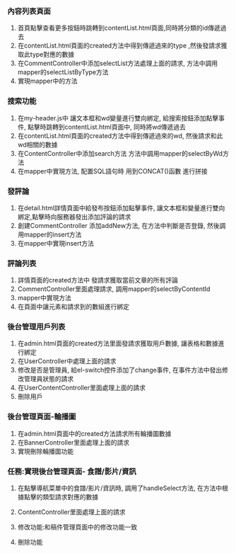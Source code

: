 ### 內容列表頁面

1. 首頁點擊查看更多按鈕時跳轉到contentList.html頁面,同時將分類的id傳遞過去
2. 在contentList.html頁面的created方法中得到傳遞過來的type ,然後發請求獲取此type對應的數據
3. 在CommentController中添加selectList方法處理上面的請求, 方法中調用mapper的selectListByType方法
4. 實現mapper中的方法
   

### 搜索功能

1. 在my-header.js中 讓文本框和wd變量進行雙向綁定, 給搜索按鈕添加點擊事件, 點擊時跳轉到contentList.html頁面中, 同時將wd傳遞過去
2. 在contentList.html頁面的created方法中得到傳遞過來的wd, 然後請求和此wd相關的數據
3. 在ContentController中添加search方法 方法中調用mapper的selectByWd方法 
4. 在mapper中實現方法, 配置SQL語句時 用到CONCAT()函數 進行拼接
   

### 發評論

1. 在detail.html詳情頁面中給發布按鈕添加點擊事件, 讓文本框和變量進行雙向綁定,點擊時向服務器發出添加評論的請求
2. 創建CommentController 添加addNew方法, 在方法中判斷是否登錄,   然後調用mapper的insert方法
3. 在mapper中實現insert方法
   

### 評論列表

1. 詳情頁面的created方法中 發請求獲取當前文章的所有評論
2. CommentController里面處理請求, 調用mapper的selectByContentId
3. mapper中實現方法
4. 在頁面中讓元素和請求到的數組進行綁定
   

### 後台管理用戶列表

1. 在admin.html頁面的created方法里面發請求獲取用戶數據, 讓表格和數據進行綁定
2. 在UserController中處理上面的請求
3. 修改是否是管理員, 給el-switch控件添加了change事件, 在事件方法中發出修改管理員狀態的請求
4. 在UserContentController里面處理上面的請求
5. 刪除用戶
   

### 後台管理頁面-輪播圖

1. 在admin.html頁面中的created方法請求所有輪播圖數據
2. 在BannerController里面處理上面的請求
3. 實現刪除輪播圖功能



### 任務:實現後台管理頁面- 食譜/影片/資訊

1. 在點擊導航菜單中的食譜/影片/資訊時, 調用了handleSelect方法, 在方法中根據點擊的類型請求對應的數據


2. ContentController里面處理上面的請求


3. 修改功能:和稿件管理頁面中的修改功能一致
4. 刪除功能
